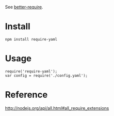 See [better-require](https://github.com/olalonde/better-require).

# Install

    npm install require-yaml

# Usage 

    require('require-yaml');
    var config = require('./config.yaml');

# Reference

http://nodejs.org/api/all.html#all_require_extensions
